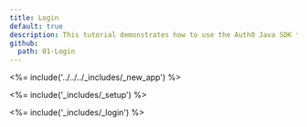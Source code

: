 ```yaml
---
title: Login
default: true
description: This tutorial demonstrates how to use the Auth0 Java SDK to add authentication and authorization to your Java Servlet web app.
github:
  path: 01-Login
---
```

<%= include('../../../_includes/_new_app') %>

<%= include('_includes/_setup') %>

<%= include('_includes/_login') %>
